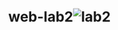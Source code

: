 # web-lab2![lab2](https://user-images.githubusercontent.com/66903296/199778431-0c50dd02-e187-4ec8-a411-d06e11207e99.png)
